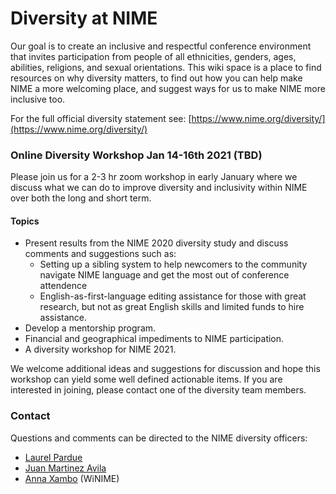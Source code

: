 # Diversity at NIME

Our goal is to create an inclusive and respectful conference environment that invites participation from people of all ethnicities, genders, ages, abilities, religions, and sexual orientations.  This wiki space is a place to find resources on why diversity matters, to find out how you can help make NIME a more welcoming place, and suggest ways for us to make NIME more inclusive too.

For the full official diversity statement see: [https://www.nime.org/diversity/](https://www.nime.org/diversity/)

### Online Diversity Workshop Jan 14-16th 2021 \(TBD\)

Please join us for a 2-3 hr zoom workshop in early January where we discuss what we can do to improve diversity and inclusivity within NIME over both the long and short term.

#### Topics

* Present results from the NIME 2020 diversity study and discuss comments and suggestions such as:
  * Setting up a sibling system to help newcomers to the community navigate NIME language and get the most out of conference attendence
  * English-as-first-language editing assistance for those with great research, but not as great English skills and limited funds to hire assistance. 
* Develop a mentorship program.
* Financial and geographical impediments to NIME participation.
* A diversity workshop for NIME 2021.

We welcome additional ideas and suggestions for discussion and hope this workshop can yield some well defined actionable items.  If you are interested in joining, please contact one of the diversity team members.

### Contact

Questions and comments can be directed to the NIME diversity officers:

* [Laurel Pardue](mailto:punk@mit.edu)
* [Juan Martinez Avila](mailto:Juan.Martinez-Avila@nottingham.ac.uk)
* [Anna Xambo](mailto:anna.xambo@dmu.ac.uk) \(WiNIME\) 



